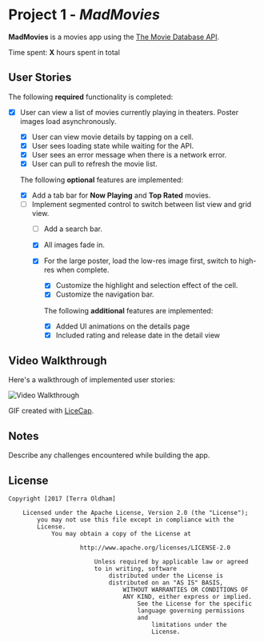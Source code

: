 # Project 1 - *MadMovies*

**MadMovies** is a movies app using the [The Movie Database
API](http://docs.themoviedb.apiary.io/#).

Time spent: **X** hours spent in total

## User Stories

The following **required** functionality is completed:

- [X] User can view a list of movies currently playing in theaters.
  Poster images load asynchronously.
  - [X] User can view movie details by tapping on a cell.
  - [X] User sees loading state while waiting for the API.
  - [X] User sees an error message when there is a network error.
  - [X] User can pull to refresh the movie list.

  The following **optional** features are implemented:

  - [X] Add a tab bar for **Now Playing** and **Top Rated** movies.
  - [ ] Implement segmented control to switch between list view and grid
    view.
    - [ ] Add a search bar.
    - [X] All images fade in.
    - [X] For the large poster, load the low-res image first, switch to
      high-res when complete.
      - [X] Customize the highlight and selection effect of the cell.
      - [X] Customize the navigation bar.

      The following **additional** features are implemented:

      - [X] Added UI animations on the details page
      - [X] Included rating and release date in the detail view

## Video Walkthrough

Here's a walkthrough of implemented user stories:

<img src='http://i.imgur.com/link/to/your/gif/file.gif' title='Video
Walkthrough' width='' alt='Video Walkthrough' />

GIF created with [LiceCap](http://www.cockos.com/licecap/).

## Notes

Describe any challenges encountered while building the app.

## License

    Copyright [2017 [Terra Oldham]

        Licensed under the Apache License, Version 2.0 (the "License");
            you may not use this file except in compliance with the
            License.
                You may obtain a copy of the License at

                        http://www.apache.org/licenses/LICENSE-2.0

                            Unless required by applicable law or agreed
                            to in writing, software
                                distributed under the License is
                                distributed on an "AS IS" BASIS,
                                    WITHOUT WARRANTIES OR CONDITIONS OF
                                    ANY KIND, either express or implied.
                                        See the License for the specific
                                        language governing permissions
                                        and
                                            limitations under the
                                            License.
